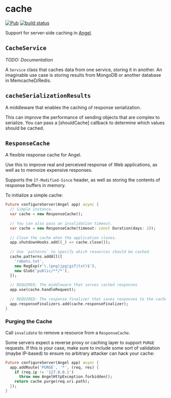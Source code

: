 # cache
[![Pub](https://img.shields.io/pub/v/angel_cache.svg)](https://pub.dartlang.org/packages/angel_cache)
[![build status](https://travis-ci.org/angel-dart/cache.svg)](https://travis-ci.org/angel-dart/cache)

Support for server-side caching in [Angel](https://angel-dart.github.io).

## `CacheService`
*TODO: Documentation*

A `Service` class that caches data from one service, storing it in another.
An imaginable use case is storing results from MongoDB or another database in
MemcacheD/Redis.

## `cacheSerializationResults`
A middleware that enables the caching of response serialization.

This can improve the performance of sending objects that are complex to serialize.
You can pass a [shouldCache] callback to determine which values should be cached.

## `ResponseCache`
A flexible response cache for Angel.

Use this to improve real and perceived response of Web applications,
as well as to memoize expensive responses.

Supports the `If-Modified-Since` header, as well as storing the contents of
response buffers in memory.

To initialize a simple cache:

```dart
Future configureServer(Angel app) async {
  // Simple instance.
  var cache = new ResponseCache();
  
  // You can also pass an invalidation timeout.
  var cache = new ResponseCache(timeout: const Duration(days: 2));
  
  // Close the cache when the application closes.
  app.shutdownHooks.add((_) => cache.close());
  
  // Use `patterns` to specify which resources should be cached.
  cache.patterns.addAll([
    'robots.txt',
    new RegExp(r'\.(png|jpg|gif|txt)$'),
    new Glob('public/**/*'),
  ]);
  
  // REQUIRED: The middleware that serves cached responses
  app.use(cache.handleRequest);
  
  // REQUIRED: The response finalizer that saves responses to the cache
  app.responseFinalizers.add(cache.responseFinalizer);
}
```

### Purging the Cache
Call `invalidate` to remove a resource from a `ResponseCache`.

Some servers expect a reverse proxy or caching layer to support `PURGE` requests.
If this is your case, make sure to include some sort of validation (maybe IP-based)
to ensure no arbitrary attacker can hack your cache:

```dart
Future configureServer(Angel app) async {
  app.addRoute('PURGE', '*', (req, res) {
    if (req.ip != '127.0.0.1')
      throw new AngelHttpException.forbidden();
    return cache.purge(req.uri.path);
  });
}
```